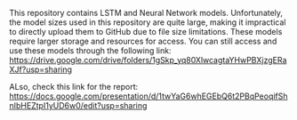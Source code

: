 This repository contains LSTM and Neural Network models. Unfortunately, the model sizes used in this repository are quite large, making it impractical to directly upload them to GitHub due to file size limitations. These models require larger storage and resources for access. You can still access and use these models through the following link:
https://drive.google.com/drive/folders/1gSkp_yq80XlwcagtaYHwPBXjzgERaXJf?usp=sharing

ALso, check this link for the report: https://docs.google.com/presentation/d/1twYaG6whEGEbQ6t2PBqPeoqifShnIbHEZtpI1yUD6w0/edit?usp=sharing
